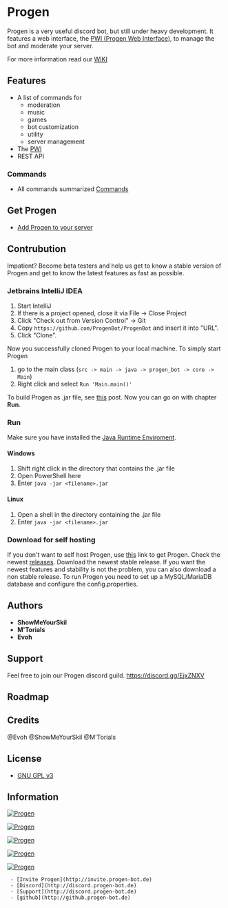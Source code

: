 # Progen

Progen is a very useful discord bot, but still under heavy development.
It features a web interface, the [PWI (Progen Web Interface)](https://github.com/ProgenBot/Webinterface), to manage the bot and moderate your server.

For more information read our [WIKI](https://github.com/ProgenBot/ProgenBot/wiki)

## Features

* A list of commands for
    * moderation
    * music
    * games
    * bot customization
    * utility
    * server management
* The [PWI](https://github.com/ProgenBot/Webinterface)
* REST API

### Commands

* All commands summarized [Commands]("http://progen-bot.de/commands")

## Get Progen

* [Add Progen to your server](https://discordbots.org/bot/495293590503817237)

## Contrubution

Impatient? Become beta testers and help us get to know a stable version of Progen and get 
to know the latest features as fast as possible.

### Jetbrains IntelliJ IDEA

1. Start IntelliJ
2. If there is a project opened, close it via File -> Close Project
3. Click "Check out from Version Control" -> Git
4. Copy ```https://github.com/ProgenBot/ProgenBot``` and insert it into "URL".
5. Click "Clone".

Now you successfully cloned Progen to your local machine.
To simply start Progen

1. go to the main class (```src -> main -> java -> progen_bot -> core -> Main```)
2. Right click and select ```Run 'Main.main()'```

To build Progen as .jar file, see [this](https://blog.jetbrains.com/idea/2010/08/quickly-create-jar-artifact/) post. Now you can go on with chapter __Run__.

### Run

Make sure you have installed the [Java Runtime Enviroment](https://java.com/de/download/).

#### Windows

1. Shift right click in the directory that contains the .jar file
2. Open PowerShell here
3. Enter ```java -jar <filename>.jar```

#### Linux

1. Open a shell in the directory containing the .jar file
2. Enter ```java -jar <filename>.jar```

### Download for self hosting

If you don't want to self host Progen, use [this](https://discordbots.org/bot/495293590503817237) link to get Progen.
Check the newest [releases](https://github.com/ProgenBot/ProgenBot/releases). Download the newest stable release.
If you want the newest features and stability is not the problem, you can also download a non stable release.
To run Progen you need to set up a MySQL/MariaDB database and configure the config.properties.

## Authors
* __ShowMeYourSkil__
* __M'Torials__
* __Evoh__

## Support

Feel free to join our Progen discord guild.
https://discord.gg/EjxZNXV

## Roadmap

## Credits
@Evoh
@ShowMeYourSkil
@M'Torials

## License
* [GNU GPL v3](http://www.gnu.org/licenses/gpl-3.0.en.html)

## Information

 <a href="https://discordbots.org/bot/495293590503817237" >
  <img src="https://discordbots.org/api/widget/status/495293590503817237.svg?noavatar=true" alt="Progen" />
</a>
<p></p>
<a href="https://discordbots.org/bot/495293590503817237" >
  <img src="https://discordbots.org/api/widget/servers/495293590503817237.svg?noavatar=true" alt="Progen" />
</a>
<p></p>
<a href="https://discordbots.org/bot/495293590503817237" >
  <img src="https://discordbots.org/api/widget/upvotes/495293590503817237.svg?noavatar=true" alt="Progen" />
</a>
<p></p>
<a href="https://discordbots.org/bot/495293590503817237" >
  <img src="https://discordbots.org/api/widget/lib/495293590503817237.svg?noavatar=true" alt="Progen" />
</a>
<p></p>
<a href="https://discordbots.org/bot/495293590503817237" >
  <img src="https://discordbots.org/api/widget/lib/495293590503817237.svg?noavatar=true" alt="Progen" />
</a>

     - [Invite Progen](http://invite.progen-bot.de)
     - [Discord](http://discord.progen-bot.de)
     - [Support](http://discord.progen-bot.de)
     - [github](http://github.progen-bot.de)
  
